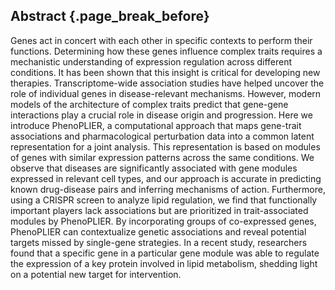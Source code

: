 ## Abstract {.page_break_before}

Genes act in concert with each other in specific contexts to perform their functions.
Determining how these genes influence complex traits requires a mechanistic understanding of expression regulation across different conditions.
It has been shown that this insight is critical for developing new therapies.
Transcriptome-wide association studies have helped uncover the role of individual genes in disease-relevant mechanisms.
However, modern models of the architecture of complex traits predict that gene-gene interactions play a crucial role in disease origin and progression.
Here we introduce PhenoPLIER, a computational approach that maps gene-trait associations and pharmacological perturbation data into a common latent representation for a joint analysis.
This representation is based on modules of genes with similar expression patterns across the same conditions.
We observe that diseases are significantly associated with gene modules expressed in relevant cell types, and our approach is accurate in predicting known drug-disease pairs and inferring mechanisms of action.
Furthermore, using a CRISPR screen to analyze lipid regulation, we find that functionally important players lack associations but are prioritized in trait-associated modules by PhenoPLIER.
By incorporating groups of co-expressed genes, PhenoPLIER can contextualize genetic associations and reveal potential targets missed by single-gene strategies.
In a recent study, researchers found that a specific gene in a particular gene module was able to regulate the expression of a key protein involved in lipid metabolism, shedding light on a potential new target for intervention.
